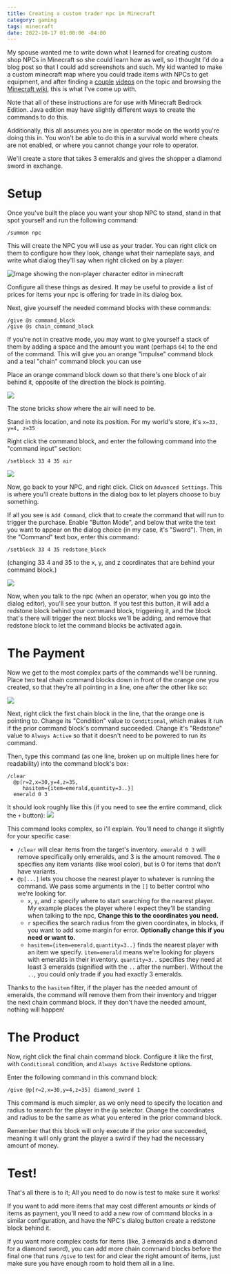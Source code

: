 ```yaml
---
title: Creating a custom trader npc in Minecraft
category: gaming
tags: minecraft
date: 2022-10-17 01:00:00 -04:00
---
```


My spouse wanted me to write down what I learned for creating custom shop NPCs in Minecraft so she could learn how as well, so I thought I'd do a blog post so that I could add screenshots and such. My kid wanted to make a custom minecraft map where you could trade items with NPCs to get equipment, and after finding a [couple](https://www.youtube.com/watch?v=9RbR5QUJRyA) [videos](https://www.youtube.com/watch?v=fnHBkfzEVIw) on the topic and browsing the [Minecraft wiki](https://minecraft.fandom.com/wiki/Commands), this is what I've come up with.

Note that all of these instructions are for use with Minecraft Bedrock Edition. Java edition may have slightly different ways to create the commands to do this.

Additionally, this all assumes you are in operator mode on the world you're doing this in. You won't be able to do this in a survival world where cheats are not enabled, or where you cannot change your role to operator.

We'll create a store that takes 3 emeralds and gives the shopper a diamond sword in exchange.

# Setup

Once you've built the place you want your shop NPC to stand, stand in that spot yourself and run the following command:

```minecraft
/summon npc
```

This will create the NPC you will use as your trader. You can right click on them to configure how they look, change what their nameplate says, and write what dialog they'll say when right clicked on by a player:

![Image showing the non-player character editor in minecraft](/assets/images/2022-10-17/screenshot-1.png)

Configure all these things as desired. It may be useful to provide a list of prices for items your npc is offering for trade in its dialog box.

Next, give yourself the needed command blocks with these commands:

```minecraft
/give @s command_block
/give @s chain_command_block
```

If you're not in creative mode, you may want to give yourself a stack of them by adding a space and the amount you want (perhaps `64`) to the end of the command. This will give you an orange "impulse" command block and a teal "chain" command block you can use

Place an orange command block down so that there's one block of air behind it, opposite of the direction the block is pointing.

![](/assets/images/2022-10-17/screenshot-2.png)

The stone bricks show where the air will need to be.

Stand in this location, and note its position. For my world's store, it's `x=33, y=4, z=35`

Right click the command block, and enter the following command into the "command input" section:

```minecraft
/setblock 33 4 35 air
```

![](/assets/images/2022-10-17/screenshot-3.png)

Now, go back to your NPC, and right click. Click on `Advanced Settings`. This is where you'll create buttons in the dialog box to let players choose to buy something.

If all you see is `Add Command`, click that to create the command that will run to trigger the purchase. Enable "Button Mode", and below that write the text you want to appear on the dialog choice (in my case, it's "Sword"). Then, in the "Command" text box, enter this command:

```minecraft
/setblock 33 4 35 redstone_block
```

(changing 33 4 and 35 to the x, y, and z coordinates that are behind your command block.)

![](/assets/images/2022-10-17/screenshot-4.png)

Now, when you talk to the npc (when an operator, when you go into the dialog editor), you'll see your button. If you test this button, it will add a redstone block behind your command block, triggering it, and the block that's there will trigger the next blocks we'll be adding, and remove that redstone block to let the command blocks be activated again.

# The Payment

Now we get to the most complex parts of the commands we'll be running. Place two teal chain command blocks down in front of the orange one you created, so that they're all pointing in a line, one after the other like so:

![](/assets/images/2022-10-17/screenshot-5.png)

Next, right click the first chain block in the line, that the orange one is pointing to. Change its "Condition" value to `Conditional`, which makes it run if the prior command block's command succeeded. Change it's "Redstone" value to `Always Active` so that it doesn't need to be powered to run its command.

Then, type this command (as one line, broken up on multiple lines here for readability) into the command block's box:

```minecraft
/clear
  @p[r=2,x=30,y=4,z=35,
     hasitem={item=emerald,quantity=3..}]
  emerald 0 3
```

It should look roughly like this (if you need to see the entire command, click the `+` button):
![](/assets/images/2022-10-17/screenshot-6.png)

This command looks complex, so i'll explain. You'll need to change it slightly for your specific case:

- `/clear` will clear items from the target's inventory. `emerald 0 3` will remove specifically only emeralds, and 3 is the amount removed. The `0` specifies any item variants (like wool color), but is 0 for items that don't have variants.
- `@p[...]` lets you choose the nearest player to whatever is running the command. We pass some arguments in the `[]` to better control who we're looking for.
  - `x`, `y`, and `z` specify where to start searching for the nearest player. My example places the player where I expect they'll be standing when talking to the npc, **Change this to the coordinates you need.**
  - `r` specifies the search radius from the given coordinates, in blocks, if you want to add some margin for error. **Optionally change this if you need or want to.**
  - `hasitem={item=emerald,quantity=3..}` finds the nearest player with an item we specify. `item=emerald` means we're looking for players with emeralds in their inventory. `quantity=3..` specifies they need at least 3 emeralds (signified with the `..` after the number). Without the `..`, you could only trade if you had exactly 3 emeralds.

Thanks to the `hasitem` filter, if the player has the needed amount of emeralds, the command will remove them from their inventory and trigger the next chain command block. If they don't have the needed amount, nothing will happen!

# The Product

Now, right click the final chain command block. Configure it like the first, with `Conditional` condition, and `Always Active` Redstone options.

Enter the following command in this command block:

```minecraft
/give @p[r=2,x=30,y=4,z=35] diamond_sword 1
```

This command is much simpler, as we only need to specify the location and radius to search for the player in the `@p` selector. Change the coordinates and radius to be the same as what you entered in the prior command block.

Remember that this block will only execute if the prior one succeeded, meaning it will only grant the player a swird if they had the necessary amount of money.

# Test!

That's all there is to it; All you need to do now is test to make sure it works!

If you want to add more items that may cost different amounts or kinds of items as payment, you'll need to add a new row of command blocks in a similar configuration, and have the NPC's dialog button create a redstone block behind it.

If you want more complex costs for items (like, 3 emeralds and a diamond for a diamond sword), you can add more chain command blocks before the final one that runs `/give` to test for and clear the right amount of items, just make sure you have enough room to hold them all in a line.
